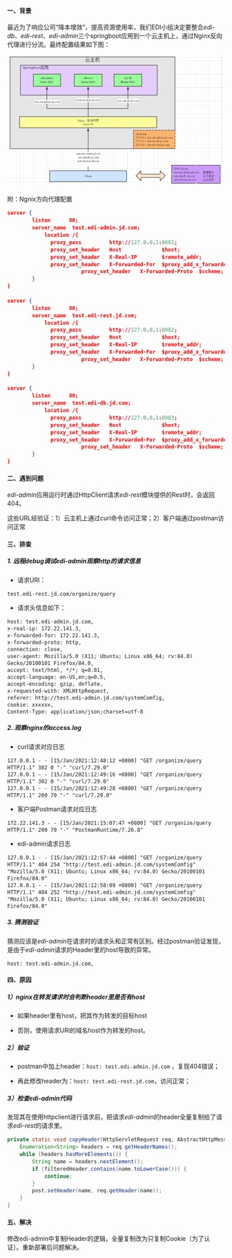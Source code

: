 #### 一、背景

最近为了响应公司“降本增效”，提高资源使用率，我们EDI小组决定要整合*edi-db*、*edi-rest*、*edi-admin*三个springboot应用到一个云主机上，通过Nginx反向代理进行分流。最终配置结果如下图：

![image-20210115143659845](../../../src/main/resources/picture/image-20210115143659845.png)



附：Ngnix方向代理配置

```json
server {
        listen      80;
        server_name  test.edi-admin.jd.com;
    		location /{
              proxy_pass         http://127.0.0.1:8081;
              proxy_set_header   Host             $host;
              proxy_set_header   X-Real-IP        $remote_addr;
              proxy_set_header   X-Forwarded-For  $proxy_add_x_forwarded_for;
					   	proxy_set_header   X-Forwarded-Proto  $scheme;
        }
}

server {
        listen      80;
        server_name  test.edi-rest.jd.com;
    		location /{
              proxy_pass         http://127.0.0.1:8082;
              proxy_set_header   Host             $host;
              proxy_set_header   X-Real-IP        $remote_addr;
              proxy_set_header   X-Forwarded-For  $proxy_add_x_forwarded_for;
					   	proxy_set_header   X-Forwarded-Proto  $scheme;
        }
}

server {
        listen      80;
        server_name  test.edi-db.jd.com;
    		location /{
              proxy_pass         http://127.0.0.1:8083;
              proxy_set_header   Host             $host;
              proxy_set_header   X-Real-IP        $remote_addr;
              proxy_set_header   X-Forwarded-For  $proxy_add_x_forwarded_for;
					   	proxy_set_header   X-Forwarded-Proto  $scheme;
        }
}
```

#### 二、遇到问题

*edi-admin*应用运行时通过HttpClient请求*edi-rest*模块提供的Rest时，会返回404。

这些URL经验证：1）云主机上通过curl命令访问正常；2）客户端通过postman访问正常

#### 三、排查

##### 1. 远程debug调试edi-admin观察http的请求信息

* 请求URI：

```shell
test.edi-rest.jd.com/organize/query
```

* 请求头信息如下：

```properties
host: test.edi-admin.jd.com, 
x-real-ip: 172.22.141.3, 
x-forwarded-for: 172.22.141.3, 
x-forwarded-proto: http, 
connection: close, 
user-agent: Mozilla/5.0 (X11; Ubuntu; Linux x86_64; rv:84.0) Gecko/20100101 Firefox/84.0, 
accept: text/html, */*; q=0.01, 
accept-language: en-US,en;q=0.5, 
accept-encoding: gzip, deflate, 
x-requested-with: XMLHttpRequest, 
referer: http://test.edi-admin.jd.com/systemComfig, 
cookie: xxxxxx, 
Content-Type: application/json;charset=utf-8
```

##### 2. 观察nginx的access.log

* curl请求对应日志

```shell
127.0.0.1 - - [15/Jan/2021:12:48:12 +0800] "GET /organize/query HTTP/1.1" 302 0 "-" "curl/7.29.0"
127.0.0.1 - - [15/Jan/2021:12:49:16 +0800] "GET /organize/query HTTP/1.1" 302 0 "-" "curl/7.29.0"
127.0.0.1 - - [15/Jan/2021:12:49:28 +0800] "GET /organize/query HTTP/1.1" 200 70 "-" "curl/7.29.0"
```

* 客户端Postman请求对应日志

```shell
172.22.141.3 - - [15/Jan/2021:15:07:47 +0800] "GET /organize/query HTTP/1.1" 200 70 "-" "PostmanRuntime/7.26.8"
```

* edi-admin请求日志

```shell
127.0.0.1 - - [15/Jan/2021:12:57:44 +0800] "GET /organize/query HTTP/1.1" 404 254 "http://test.edi-admin.jd.com/systemComfig" "Mozilla/5.0 (X11; Ubuntu; Linux x86_64; rv:84.0) Gecko/20100101 Firefox/84.0"
127.0.0.1 - - [15/Jan/2021:12:58:09 +0800] "GET /organize/query HTTP/1.1" 404 252 "http://test.edi-admin.jd.com/systemComfig" "Mozilla/5.0 (X11; Ubuntu; Linux x86_64; rv:84.0) Gecko/20100101 Firefox/84.0"
```

##### 3. 猜测验证

猜测应该是*edi-admin*在请求时的请求头和正常有区别。经过postman验证发现，是由于*edi-admin*请求的Header里的host导致的异常。

```properties
host: test.edi-admin.jd.com,
```

#### 四、原因

##### 1）nginx在转发请求时会判断header里是否有host

* 如果header里有host，把其作为转发的目标host

* 否则，使用请求URI的域名host作为转发的host。

##### 2）验证

* postman中加上header：`host: test.edi-admin.jd.com` ，复现404错误；

* 再此修改header为：`host: test.edi-rest.jd.com`，访问正常；

##### 3）检查edi-admin代码

发现其在使用httpclient进行请求前，把请求*edi-admin*的header全量复制给了请求*edi-rest*的请求里。

```java
private static void copyHeader(HttpServletRequest req, AbstractHttpMessage post) {
    Enumeration<String> headers = req.getHeaderNames();
    while (headers.hasMoreElements()) {
        String name = headers.nextElement();
        if (filteredHeader.contains(name.toLowerCase())) {
            continue;
        }
        post.setHeader(name, req.getHeader(name));
    }
}
```

#### 五、解决

修改edi-admin中复制Header的逻辑，全量复制改为只复制Cookie（为了认证）。重新部署后问题解决。

